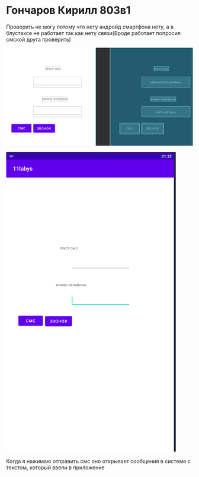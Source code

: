 # Гончаров Кирилл 803в1 
Проверить не могу потому что нету андройд смартфона нету, а в блустаксе не работает так как нету связи(Вроде работает попросил смской друга проверить)

<img src="lab11screenshots/1.png"></img>

<img src="lab11screenshots/2.png"></img>

Когда я нажимаю отправить смс оно открывает сообщения в системе с текстом, который ввели в приложение
